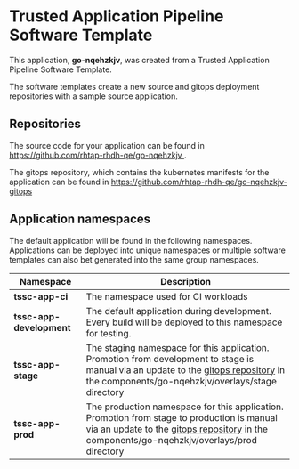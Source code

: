 # Trusted Application Pipeline Software Template

This application, **go-nqehzkjv**, was created from a Trusted Application Pipeline Software Template.

The software templates create a new source and gitops deployment repositories with a sample source application. 

## Repositories

The source code for your application can be found in [https://github.com/rhtap-rhdh-qe/go-nqehzkjv ](https://github.com/rhtap-rhdh-qe/go-nqehzkjv ).
 
The gitops repository, which contains the kubernetes manifests for the application can be found in 
[https://github.com/rhtap-rhdh-qe/go-nqehzkjv-gitops ](https://github.com/rhtap-rhdh-qe/go-nqehzkjv-gitops ) 

## Application namespaces 

The default application will be found in the following namespaces. Applications can be deployed into unique namespaces or multiple software templates can also bet generated into the same group namespaces.  

|  Namespace   |  Description   |  
| -------- | -------- |
| **tssc-app-ci** | The namespace used for CI workloads |
| **tssc-app-development** | The default application during development. Every build will be deployed to this namespace for testing. |
| **tssc-app-stage** | The staging namespace for this application. Promotion from development to stage is manual via an update to the [gitops repository](https://github.com/rhtap-rhdh-qe/go-nqehzkjv-gitops ) in the components/go-nqehzkjv/overlays/stage directory |
| **tssc-app-prod** | The production namespace for this application. Promotion from stage to production is manual via an update to the [gitops repository](https://github.com/rhtap-rhdh-qe/go-nqehzkjv-gitops ) in the components/go-nqehzkjv/overlays/prod directory |